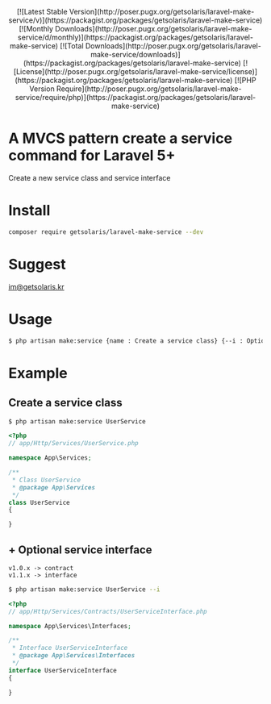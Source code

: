 <p align="center">
[![Latest Stable Version](http://poser.pugx.org/getsolaris/laravel-make-service/v)](https://packagist.org/packages/getsolaris/laravel-make-service) 
[![Monthly Downloads](http://poser.pugx.org/getsolaris/laravel-make-service/d/monthly)](https://packagist.org/packages/getsolaris/laravel-make-service)
[![Total Downloads](http://poser.pugx.org/getsolaris/laravel-make-service/downloads)](https://packagist.org/packages/getsolaris/laravel-make-service)
[![License](http://poser.pugx.org/getsolaris/laravel-make-service/license)](https://packagist.org/packages/getsolaris/laravel-make-service)
[![PHP Version Require](http://poser.pugx.org/getsolaris/laravel-make-service/require/php)](https://packagist.org/packages/getsolaris/laravel-make-service)

</p>

# A MVCS pattern create a service command for Laravel 5+
Create a new service class and service interface

# Install
```bash
composer require getsolaris/laravel-make-service --dev
```

# Suggest
im@getsolaris.kr


# Usage
```bash
$ php artisan make:service {name : Create a service class} {--i : Optional of create a service interface}
```

# Example

## Create a service class
```bash
$ php artisan make:service UserService
```

```php
<?php
// app/Http/Services/UserService.php

namespace App\Services;

/**
 * Class UserService
 * @package App\Services
 */
class UserService
{

}
```

## + Optional service interface

```
v1.0.x -> contract
v1.1.x -> interface
```

```bash
$ php artisan make:service UserService --i
```

```php
<?php
// app/Http/Services/Contracts/UserServiceInterface.php

namespace App\Services\Interfaces;

/**
 * Interface UserServiceInterface
 * @package App\Services\Interfaces
 */
interface UserServiceInterface
{

}

```
